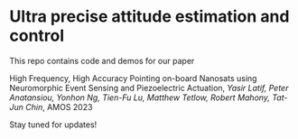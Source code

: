 # Ultra precise attitude estimation and control
This repo contains code and demos for our paper 


High Frequency, High Accuracy Pointing on-board Nanosats using Neuromorphic Event Sensing and Piezoelectric Actuation, _Yasir Latif, Peter Anatansiou, Yonhon Ng, Tien-Fu Lu, Matthew Tetlow, Robert Mahony, Tat-Jun Chin_, AMOS 2023


Stay tuned for updates!
